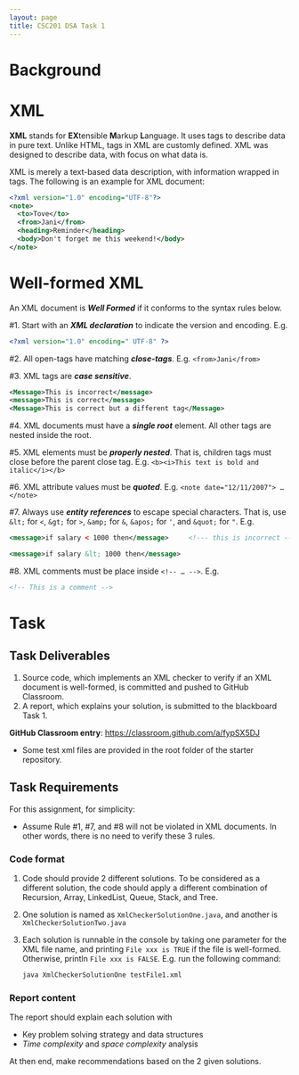 ```yaml
---
layout: page
title: CSC201 DSA Task 1
---
```


# Background

# XML

**XML** stands for **EX**tensible **M**arkup **L**anguage. It uses tags to describe data in pure text. Unlike HTML, tags in XML are customly defined. XML was designed to describe data, with focus on what data is.

XML is merely a text-based data description, with information wrapped in tags. The following is an example for XML document:

```xml
<?xml version="1.0" encoding="UTF-8"?>
<note>
  <to>Tove</to>
  <from>Jani</from>
  <heading>Reminder</heading>
  <body>Don't forget me this weekend!</body>
</note>
```

# Well-formed XML

An XML document is ***Well Formed*** if it conforms to the syntax rules below.

#1. Start with an ***XML declaration*** to indicate the version and encoding. E.g.

```xml
<?xml version="1.0" encoding=" UTF-8" ?>
```

#2.   All open-tags have matching ***close-tags***. E.g. `<from>Jani</from>`

#3.   XML tags are ***case sensitive***.

```xml
<Message>This is incorrect</message>
<message>This is correct</message>
<Message>This is correct but a different tag</Message>
```

#4.   XML documents must have a ***single root*** element. All other tags are nested inside the root.

#5.   XML elements must be ***properly nested***. That is, children tags must close before the parent close tag. E.g. `<b><i>This text is bold and italic</i></b>`

#6.   XML attribute values must be ***quoted***. E.g. `<note date="12/11/2007"> … </note>`

#7.   Always use ***entity references*** to escape special characters. That is, use `&lt;` for `<`, `&gt;` for `>`, `&amp;` for `&`, `&apos;` for `'`, and `&quot;` for `"`. E.g.

```xml
<message>if salary < 1000 then</message>     <!--- this is incorrect -->

<message>if salary &lt; 1000 then</message>
```

#8.   XML comments must be place inside `<!-- … -->`. E.g.

```xml
<!-- This is a comment -->
```

# Task

## Task Deliverables

1.   Source code, which implements an XML checker to verify if an XML document is well-formed, is committed and pushed to GitHub Classroom.
2.   A report, which explains your solution, is submitted to the blackboard Task 1.

**GitHub Classroom entry**: <https://classroom.github.com/a/fypSX5DJ>

*   Some test xml files are provided in the root folder of the starter repository.

## Task Requirements

For this assignment, for simplicity:

*   Assume Rule #1, #7, and #8 will not be violated in XML documents. In other words, there is no need to verify these 3 rules.

### Code format

1.   Code should provide 2 different solutions. To be considered as a different solution, the code should apply a different combination of Recursion, Array, LinkedList, Queue, Stack, and Tree.

2.   One solution is named as `XmlCheckerSolutionOne.java`, and another is `XmlCheckerSolutionTwo.java`

3.   Each solution is runnable in the console by taking one parameter for the XML file name, and printing `File xxx is TRUE` if the file is well-formed. Otherwise, println `File xxx is FALSE`. E.g. run the following command:

     ```bash
     java XmlCheckerSolutionOne testFile1.xml
     ```

### Report content

The report should explain each solution with

*    Key problem solving strategy and data structures
*   *Time complexity* and *space complexity* analysis

At then end, make recommendations based on the 2 given solutions.
